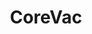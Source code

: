 ---
id: 36
title: CoreVac
caption: 반도체, 디스플레이 장비설계 및 제작
url: https://www.corevac.com/
category: Etc
role: My part - 100%
device: PC only
size: small
---